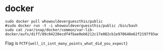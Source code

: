 # docker

```
sudo docker pull whowouldeverguessthis/public
#sudo docker run -t -i whowouldeverguessthis/public /bin/bash
sudo cat /var/snap/docker/common/var-lib-docker/aufs/diff/89c04220ecdf4fbae0eb6212c17e082cb1e970640e62f2197f93ae13e4025047/flag
```

Flag is `PCTF{well_it_isnt_many_points_what_did_you_expect}`